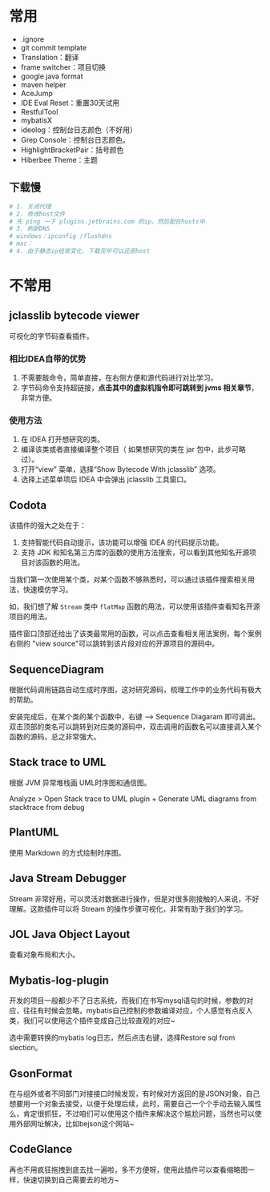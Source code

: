 # 常用

- .ignore
- git commit template
- Translation：翻译
- frame switcher：项目切换
- google java format
- maven helper 
- AceJump
- IDE Eval  Reset：重置30天试用
- RestfulTool
- mybatisX
- ideolog：控制台日志颜色（不好用）
- Grep Console：控制台日志颜色。
- HighlightBracketPair：括号颜色
- Hiberbee Theme：主题

## 下载慢

```sh
# 1. 关闭代理
# 2. 修改host文件
# 先 ping 一下 plugins.jetbrains.com 的ip，然后配在hosts中
# 3. 刷新DNS
# windows：ipconfig /flushdns
# mac：
# 4. 由于静态ip经常变化，下载完毕可以还原host
```

# 不常用

## jclasslib bytecode viewer

可视化的字节码查看插件。

### 相比IDEA自带的优势

1. 不需要敲命令，简单直接，在右侧方便和源代码进行对比学习。
2. 字节码命令支持超链接，**点击其中的虚拟机指令即可跳转到 jvms 相关章节**，非常方便。

### 使用方法

1. 在 IDEA 打开想研究的类。
2. 编译该类或者直接编译整个项目（ 如果想研究的类在 jar 包中，此步可略过）。
3. 打开“view” 菜单，选择“Show Bytecode With jclasslib” 选项。
4. 选择上述菜单项后 IDEA 中会弹出 jclasslib 工具窗口。

## Codota

该插件的强大之处在于：

1. 支持智能代码自动提示，该功能可以增强 IDEA 的代码提示功能。
2. 支持 JDK 和知名第三方库的函数的使用方法搜索，可以看到其他知名开源项目对该函数的用法。

当我们第一次使用某个类，对某个函数不够熟悉时，可以通过该插件搜索相关用法，快速模仿学习。

如，我们想了解 `Stream` 类中 `flatMap` 函数的用法，可以使用该插件查看知名开源项目的用法。

插件窗口顶部还给出了该类最常用的函数，可以点击查看相关用法案例，每个案例右侧的 "view source"可以跳转到该片段对应的开源项目的源码中。

## SequenceDiagram

根据代码调用链路自动生成时序图，这对研究源码，梳理工作中的业务代码有极大的帮助。

安装完成后，在某个类的某个函数中，右键 --> Sequence Diagaram 即可调出。双击顶部的类名可以跳转到对应类的源码中，双击调用的函数名可以直接调入某个函数的源码，总之非常强大。

## Stack trace to UML

根据 JVM 异常堆栈画 UML时序图和通信图。

Analyze > Open Stack trace to UML plugin + Generate UML diagrams from stacktrace from debug

## PlantUML

使用 Markdown 的方式绘制时序图。

## Java Stream Debugger

Stream 非常好用，可以灵活对数据进行操作，但是对很多刚接触的人来说，不好理解。这款插件可以将 Stream 的操作步骤可视化，非常有助于我们的学习。

## JOL Java Object Layout

查看对象布局和大小。

## Mybatis-log-plugin

开发的项目一般都少不了日志系统，而我们在书写mysql语句的时候，参数的对应，往往有时候会忽略，mybatis自己控制的参数编译对应，个人感觉有点反人类，我们可以使用这个插件变成自己比较直观的对应~

选中需要转换的mybatis log日志，然后点击右键，选择Restore sql from slection。

## GsonFormat

在与组外或者不同部门对接接口时候发现，有时候对方返回的是JSON对象，自己想要用一个对象去接受，以便于处理后续，此时，需要自己一个个手动去输入属性么，肯定很抓狂，不过咱们可以使用这个插件来解决这个尴尬问题，当然也可以使用外部网址解决，比如bejson这个网站~ 

## CodeGlance

再也不用疯狂拖拽到底去找一遍啦，多不方便呀，使用此插件可以查看缩略图一样，快速切换到自己需要去的地方~

